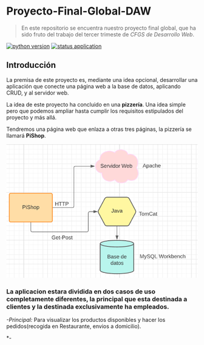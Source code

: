 # Proyecto-Final-Global-DAW

>En este repositorio se encuentra nuestro proyecto final global, que ha sido fruto del trabajo del tercer trimeste de _CFGS de Desarrollo Web_.

[![python version](https://img.shields.io/badge/python-v3.9-blue)](https://www.python.org/downloads/)
[![status application](https://img.shields.io/badge/status-stable-brightgreen)](https://github.com/Jouad01/Proyecto-Final-Global-DAW.git)

## Introducción

La premisa de este proyecto es, mediante una idea opcional, desarrollar una aplicación que conecte una página web a la base de datos, aplicando CRUD, y al servidor web.

La idea de este proyecto ha concluido en una **pizzería**. Una idea simple pero que podemos ampliar hasta cumplir los requisitos estipulados del proyecto y más allá.

Tendremos una página web que enlaza a otras tres páginas, la pizzería se llamará **PiShop**.

![](Images/Screenshot_1.png)


### La aplicacion estara dividida en dos casos de uso completamente diferentes, la principal que esta destinada a clientes y la destinada exclusivamente ha empleados.

*-Principal:* Para visualizar los productos disponibles y hacer los pedidos(recogida en Restaurante, envios a domicilio).

*-
